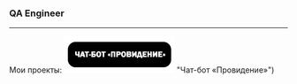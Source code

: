 ### QA Engineer
***

Мои проекты:
![Alt text](https://raw.githubusercontent.com/KochanovAndrey/kochanovandrey/main/chatbotprovidenie.png) "Чат-бот «Провидение»")

<!--
**KochanovAndrey/kochanovandrey** is a ✨ _special_ ✨ repository because its `README.md` (this file) appears on your GitHub profile.

Here are some ideas to get you started:

- 🔭 I’m currently working on ...
- 🌱 I’m currently learning ...
- 👯 I’m looking to collaborate on ...
- 🤔 I’m looking for help with ...
- 💬 Ask me about ...
- 📫 How to reach me: ...
- 😄 Pronouns: ...
- ⚡ Fun fact: ...
-->
